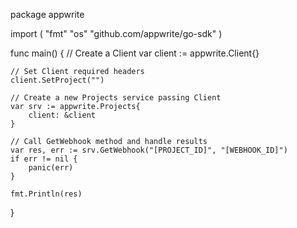 package appwrite

import (
    "fmt"
    "os"
    "github.com/appwrite/go-sdk"
)

func main() {
    // Create a Client
    var client := appwrite.Client{}

    // Set Client required headers
    client.SetProject("")

    // Create a new Projects service passing Client
    var srv := appwrite.Projects{
        client: &client
    }

    // Call GetWebhook method and handle results
    var res, err := srv.GetWebhook("[PROJECT_ID]", "[WEBHOOK_ID]")
    if err != nil {
        panic(err)
    }

    fmt.Println(res)
}